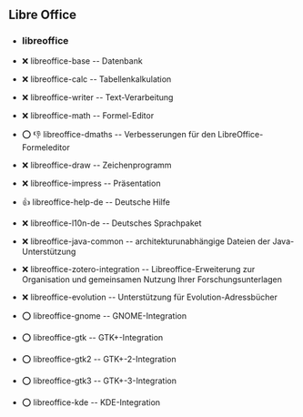 ##  Libre Office

- ###  libreoffice

- :x:  libreoffice-base  --	Datenbank
- :x:  libreoffice-calc  --	Tabellenkalkulation
- :x:  libreoffice-writer  --	Text-Verarbeitung
- :x:  libreoffice-math  --	Formel-Editor
- :o: :-1:  libreoffice-dmaths  --	Verbesserungen für den LibreOffice-Formeleditor
- :x:  libreoffice-draw  --	Zeichenprogramm
- :x:  libreoffice-impress  --  Präsentation
- :+1:  libreoffice-help-de  --	Deutsche Hilfe
- :x:  libreoffice-l10n-de  --	Deutsches Sprachpaket
- :x:  libreoffice-java-common  -- architekturunabhängige Dateien der Java-Unterstützung
- :x:  libreoffice-zotero-integration  -- Libreoffice-Erweiterung zur Organisation und gemeinsamen Nutzung Ihrer Forschungsunterlagen
- :x:  libreoffice-evolution  -- Unterstützung für Evolution-Adressbücher

- :o:  libreoffice-gnome  --	GNOME-Integration
- :o:  libreoffice-gtk  --	GTK+-Integration
- :o:  libreoffice-gtk2  --	GTK+-2-Integration
- :o:  libreoffice-gtk3  --	GTK+-3-Integration
- :o:  libreoffice-kde  --	KDE-Integration
